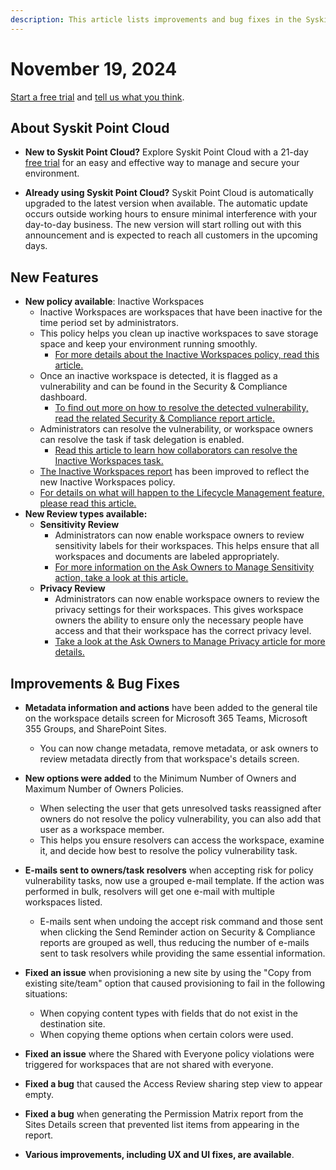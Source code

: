 ```yaml
---
description: This article lists improvements and bug fixes in the Syskit Point Cloud version 2024.6.70.47
---
```


# November 19, 2024

[Start a free trial](https://www.syskit.com/products/point/free-trial/) and [tell us what you think](https://www.syskit.com/company/contact-us/).

## About Syskit Point Cloud

* **New to Syskit Point Cloud?** Explore Syskit Point Cloud with a 21-day [free trial](https://www.syskit.com/products/point/free-trial/) for an easy and effective way to manage and secure your environment.

* **Already using Syskit Point Cloud?** Syskit Point Cloud is automatically upgraded to the latest version when available. The automatic update occurs outside working hours to ensure minimal interference with your day-to-day business. The new version will start rolling out with this announcement and is expected to reach all customers in the upcoming days.

## New Features


* **New policy available**: Inactive Workspaces
  * Inactive Workspaces are workspaces that have been inactive for the time period set by administrators. 
  * This policy helps you clean up inactive workspaces to save storage space and keep your environment running smoothly. 
    * [For more details about the Inactive Workspaces policy, read this article.](../../governance-and-automation/automated-workflows/inactive-workspaces-admin.md)
  * Once an inactive workspace is detected, it is flagged as a vulnerability and can be found in the Security & Compliance dashboard.
    * [To find out more on how to resolve the detected vulnerability, read the related Security & Compliance report article.](../../governance-and-automation/security-compliance-checks/inactive-workspaces.md)
  * Administrators can resolve the vulnerability, or workspace owners can resolve the task if task delegation is enabled.
    * [Read this article to learn how collaborators can resolve the Inactive Workspaces task.](../../point-collaborators/resolve-governance-tasks/inactive-workspaces.md)
  * [The Inactive Workspaces report](../../reporting/analytics-reports.md#inactive-workspaces-report) has been improved to reflect the new Inactive Workspaces policy. 
  * [For details on what will happen to the Lifecycle Management feature, please read this article.](../../governance-and-automation/lifecycle-management/deprecating-lifecyle-management.md)
  
* **New Review types available:**
  * **Sensitivity Review**
    * Administrators can now enable workspace owners to review sensitivity labels for their workspaces. This helps ensure that all workspaces and documents are labeled appropriately. 
    * [For more information on the Ask Owners to Manage Sensitivity action, take a look at this article.](../../governance-and-automation/sensitivity-review/request-sensitivity-review.md)
  * **Privacy Review**
    * Administrators can now enable workspace owners to review the privacy settings for their workspaces. This gives workspace owners the ability to ensure only the necessary people have access and that their workspace has the correct privacy level. 
    * [Take a look at the Ask Owners to Manage Privacy article for more details.](../../governance-and-automation/privacy-review/request-privacy-review.md)    

## Improvements & Bug Fixes

* **Metadata information and actions** have been added to the general tile on the workspace details screen for Microsoft 365 Teams, Microsoft 355 Groups, and SharePoint Sites. 
  * You can now change metadata, remove metadata, or ask owners to review metadata directly from that workspace's details screen. 

* **New options were added** to the Minimum Number of Owners and Maximum Number of Owners Policies.
  * When selecting the user that gets unresolved tasks reassigned after owners do not resolve the policy vulnerability, you can also add that user as a workspace member.  
  * This helps you ensure resolvers can access the workspace, examine it, and decide how best to resolve the policy vulnerability task.
 
* **E-mails sent to owners/task resolvers** when accepting risk for policy vulnerability tasks, now use a grouped e-mail template. If the action was performed in bulk, resolvers will get one e-mail with multiple workspaces listed.
  * E-mails sent when undoing the accept risk command and those sent when clicking the Send Reminder action on Security & Compliance reports are grouped as well, thus reducing the number of e-mails sent to task resolvers while providing the same essential information.

* **Fixed an issue** when provisioning a new site by using the "Copy from existing site/team" option that caused provisioning to fail in the following situations:
  * When copying content types with fields that do not exist in the destination site. 
  * When copying theme options when certain colors were used.

* **Fixed an issue** where the Shared with Everyone policy violations were triggered for workspaces that are not shared with everyone. 

* **Fixed a bug** that caused the Access Review sharing step view to appear empty. 

* **Fixed a bug** when generating the Permission Matrix report from the Sites Details screen that prevented list items from appearing in the report.

* **Various improvements, including UX and UI fixes, are available**.